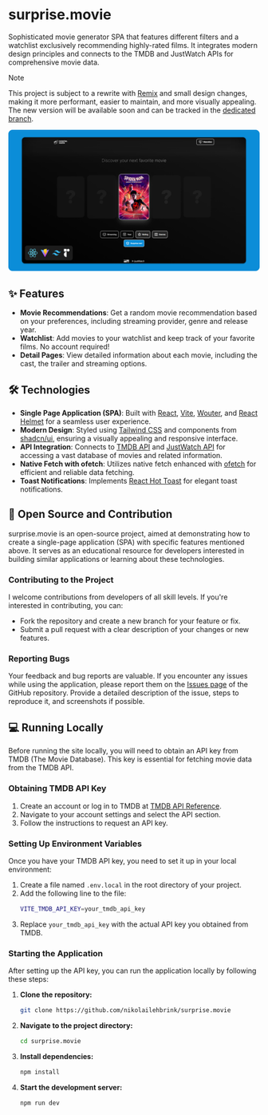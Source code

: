 # surprise.movie

Sophisticated movie generator SPA that features different filters and a watchlist exclusively recommending highly-rated films. It integrates modern design principles and connects to the TMDB and JustWatch APIs for comprehensive movie data.

> [!NOTE]
> This project is subject to a rewrite with [Remix](https://remix.run/) and small design changes, making it more performant, easier to maintain, and more visually appealing. The new version will be available soon and can be tracked in the [dedicated branch](https://github.com/nikolailehbrink/surprise.movie/tree/remix).

![Website-Mockup](screenshot.png)

## ✨ Features

- **Movie Recommendations**: Get a random movie recommendation based on your preferences, including streaming provider, genre and release year.
- **Watchlist**: Add movies to your watchlist and keep track of your favorite films. No account required!
- **Detail Pages**: View detailed information about each movie, including the cast, the trailer and streaming options.

## 🛠️ Technologies

- **Single Page Application (SPA)**: Built with [React](https://react.dev/), [Vite](https://vitejs.dev/), [Wouter](https://github.com/molefrog/wouter), and [React Helmet](https://github.com/staylor/react-helmet-async) for a seamless user experience.
- **Modern Design**: Styled using [Tailwind CSS](https://tailwindcss.com/) and components from [shadcn/ui](https://ui.shadcn.com/), ensuring a visually appealing and responsive interface.
- **API Integration**: Connects to [TMDB API](https://developer.themoviedb.org/reference/intro/getting-started) and [JustWatch API](https://www.justwatch.com/) for accessing a vast database of movies and related information.
- **Native Fetch with ofetch**: Utilizes native fetch enhanced with [ofetch](https://github.com/unjs/ofetch) for efficient and reliable data fetching.
- **Toast Notifications**: Implements [React Hot Toast](https://react-hot-toast.com/) for elegant toast notifications.

## 📖 Open Source and Contribution

surprise.movie is an open-source project, aimed at demonstrating how to create a single-page application (SPA) with specific features mentioned above. It serves as an educational resource for developers interested in building similar applications or learning about these technologies.

### Contributing to the Project

I welcome contributions from developers of all skill levels. If you're interested in contributing, you can:

- Fork the repository and create a new branch for your feature or fix.
- Submit a pull request with a clear description of your changes or new features.

### Reporting Bugs

Your feedback and bug reports are valuable. If you encounter any issues while using the application, please report them on the [Issues page](https://github.com/nikolailehbrink/surprise.movie/issues) of the GitHub repository. Provide a detailed description of the issue, steps to reproduce it, and screenshots if possible.

## 💻 Running Locally

Before running the site locally, you will need to obtain an API key from TMDB (The Movie Database). This key is essential for fetching movie data from the TMDB API.

### Obtaining TMDB API Key

1. Create an account or log in to TMDB at [TMDB API Reference](https://developer.themoviedb.org/reference/intro/authentication#api-key-quick-start).
2. Navigate to your account settings and select the API section.
3. Follow the instructions to request an API key.

### Setting Up Environment Variables

Once you have your TMDB API key, you need to set it up in your local environment:

1. Create a file named `.env.local` in the root directory of your project.
2. Add the following line to the file:
   ```bash
   VITE_TMDB_API_KEY=your_tmdb_api_key
   ```
3. Replace `your_tmdb_api_key` with the actual API key you obtained from TMDB.

### Starting the Application

After setting up the API key, you can run the application locally by following these steps:

1. **Clone the repository:**
   ```bash
   git clone https://github.com/nikolailehbrink/surprise.movie
   ```
2. **Navigate to the project directory:**
   ```bash
   cd surprise.movie
   ```
3. **Install dependencies:**
   ```bash
   npm install
   ```
4. **Start the development server:**
   ```bash
   npm run dev
   ```
